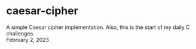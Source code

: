# caesar-cipher
A simple Caesar cipher implementation. Also, this is the start of my daily C challenges.<br>February 2, 2023
